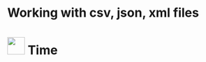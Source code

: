 # Working with csv, json, xml files

# <img height="40" src="https://raw.githubusercontent.com/innng/innng/master/assets/kyubey.gif"/> Time
